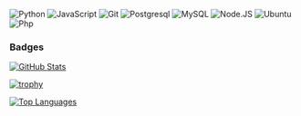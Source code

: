 ![Python](https://img.shields.io/badge/python-3776AB?style=for-the-badge&logo=python&logoColor=ffffff)
![JavaScript](https://img.shields.io/badge/javascript-F7DF1E?style=for-the-badge&logo=javascript&logoColor=000000)
![Git](https://img.shields.io/badge/git-F05032?style=for-the-badge&logo=git&logoColor=ffffff)
![Postgresql](https://img.shields.io/badge/Postgresql-00599C?style=for-the-badge&logo=postgresql&logoColor=ffffff)
![MySQL](https://img.shields.io/badge/mysql-030303?style=for-the-badge&logo=mysql&logoColor=ffffff)
![Node.JS](https://img.shields.io/badge/node.js-339933?style=for-the-badge&logo=node.js&logoColor=ffffff)
![Ubuntu](https://img.shields.io/badge/ubuntu-E95420?style=for-the-badge&logo=ubuntu&logoColor=ffffff)
![Php](https://img.shields.io/badge/php-00599C?style=for-the-badge&logo=php&logoColor=ffffff)

<!---
JscorpTech/JscorpTech is a ✨ special ✨ repository because its `README.md` (this file) appears on your GitHub profile.
You can click the Preview link to take a look at your changes.
--->

### Badges

[![GitHub Stats](https://github-readme-stats.vercel.app/api?username=JscorpTech&show_icons=true&hide=&count_private=true&title_color=3382ed&text_color=ffffff&icon_color=0891b2&bg_color=0f172a&hide_border=true&show_icons=true)](http://www.github.com/JscorpTech)

[![trophy](https://github-profile-trophy.vercel.app/?username=JscorpTech&theme=onedark)](https://github.com/JscorpTech)

[![Top Languages](https://github-readme-stats.vercel.app/api/top-langs/?username=JscorpTech&langs_count=10&title_color=3382ed&text_color=ffffff&icon_color=0891b2&bg_color=0f172a&hide_border=true&locale=en&custom_title=Top%20Languages)](https://t.me/Azamov_Samandar)
